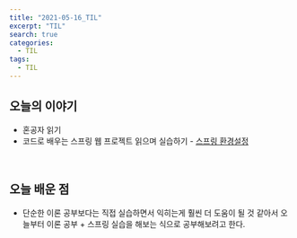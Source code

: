 ```yaml
---
title: "2021-05-16_TIL"
excerpt: "TIL"
search: true
categories: 
  - TIL
tags: 
  - TIL
---
```


## 오늘의 이야기

- 혼공자 읽기<br>
- 코드로 배우는 스프링 웹 프로젝트 읽으며 실습하기 - 
[스프링 환경설정](https://devboryung.github.io/spring/Spring-configuration/)

<br>

## 오늘 배운 점

- 단순한 이론 공부보다는 직접 실습하면서 익히는게 훨씬 더 도움이 될 것 같아서 오늘부터 이론 공부 + 스프링 실습을 해보는 식으로 공부해보려고 한다.<br>



<br><br>


